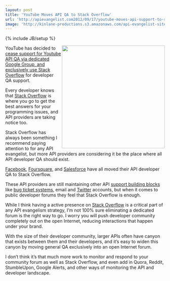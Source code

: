 ```yaml
---
layout: post
title: 'YouTube Moves API QA to Stack Overflow'
url: 'http://apievangelist.com2012/09/17/youtube-moves-api-support-to-stack-overflow/'
image: 'http://kinlane-productions.s3.amazonaws.com/api-evangelist-site/blog/Youtube-Stack-Overflow.png'
---
```

{% include JB/setup %}
<p>
     <img src="https://s3.amazonaws.com/kinlane-productions/youtube/Youtube-Stack-Overflow.png"  width="325" align="right" />
</p>
<p>
     YouTube has decided to <a href="http://apiblog.youtube.com/2012/09/the-youtube-api-on-stack-overflow.html">cease support for Youtube API QA via dedicated Google Group, and exclusively use Stack Overflow</a> for developer QA support.
</p>
<p>
     Every developer knows that <a title="Stack Overflow" href="http://stackoverflow.com/">Stack Overflow</a> is where you go to get the best answers for your programming issues, and API providers are taking notice too.
</p>
<p>
     Stack Overflow has always been something I recommend paying attention to for any API evangelist, but more API providers are considering it be the place where all API developer QA should exist.
</p>
<p>
     <a title="Facebook" href="https://developers.facebook.com/blog/post/545/">Facebook</a>, <a title="Foursquare" href="https://developer.foursquare.com/overview/support">Foursquare</a>, and <a title="Salesforce" href="http://blogs.developerforce.com/developer-relations/2012/08/now-in-public-beta-the-salesforce-stackexchange-qa-site.html">Salesforce</a> have all moved their API developer QA to Stack Overflow.
</p>
<p>
     These API providers are still maintaining other API <a title="api support building blocks" href="/buildingblocks/">support building blocks</a> like <a title="bug ticket systems" href="/buildingblocks/ticket_system.php">bug ticket systems</a>, email and <a title="Twitter" href="/buildingblocks/twitter.php">Twitter</a> accounts, but when it comes to public developer forums they feel that Stack Overflow is enough.
</p>
<p>
     While I think having a active presence on <a title="Stack Overflow" href="/buildingblocks/stack_exchange.php">Stack Overflow</a> is a critical part of any API evangelism strategy, I’m not 100% sure eliminating a dedicated forum is the right way to go. I worry you will push developer community completely out on the open Internet, reducing interactions that happen under your brand.
</p>
<p>
     With the size of their developer community, larger APIs often have canyon that exists between them and their developers, and it’s easy to widen this canyon by moving general QA exclusively into an open Internet forum.
</p>
<p>
     I don’t think it’s that much more work to monitor and respond to your community forum as well as Stack Overflow, and even add in Quora, Reddit, StumbleUpon, Google Alerts, and other ways of monitoring the API and developer landscape.
</p>
